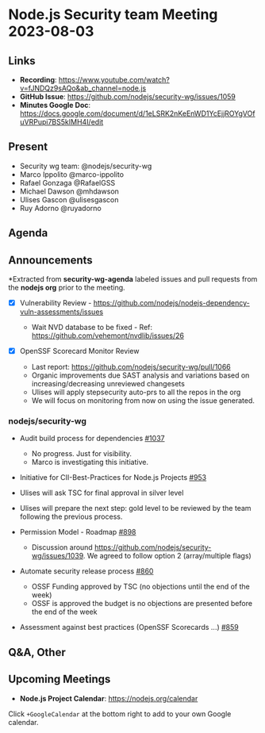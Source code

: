 # Node.js  Security team Meeting 2023-08-03

## Links

* **Recording**:  https://www.youtube.com/watch?v=fJNDQz9sAQo&ab_channel=node.js
* **GitHub Issue**: https://github.com/nodejs/security-wg/issues/1059
* **Minutes Google Doc**: https://docs.google.com/document/d/1eLSRK2nKeEnWD1YcEjjROYgVOfuVRPupi7BS5kIMH4I/edit

## Present

* Security wg team: @nodejs/security-wg
* Marco Ippolito @marco-ippolito
* Rafael Gonzaga @RafaelGSS
* Michael Dawson @mhdawson
* Ulises Gascon @ulisesgascon
* Ruy Adorno @ruyadorno

## Agenda

## Announcements

*Extracted from **security-wg-agenda** labeled issues and pull requests from the **nodejs org** prior to the meeting.

- [x] Vulnerability Review - https://github.com/nodejs/nodejs-dependency-vuln-assessments/issues
  * Wait NVD database to be fixed - Ref: https://github.com/vehemont/nvdlib/issues/26

- [X] OpenSSF Scorecard Monitor Review
  - Last report: https://github.com/nodejs/security-wg/pull/1066
  - Organic improvements due SAST analysis and variations based on increasing/decreasing unreviewed changesets
  - Ulises will apply stepsecurity auto-prs to all the repos in the org
  - We will focus on monitoring from now on using the issue generated.

### nodejs/security-wg

* Audit build process for dependencies [#1037](https://github.com/nodejs/security-wg/issues/1037)
  * No progress. Just for visibility.
  * Marco is investigating this initiative.

* Initiative for CII-Best-Practices for Node.js Projects [#953](https://github.com/nodejs/security-wg/issues/953)
 * Ulises will ask TSC for final approval in silver level
 * Ulises will prepare the next step: gold level to be reviewed by the team following the previous process.

* Permission Model - Roadmap [#898](https://github.com/nodejs/security-wg/issues/898)
  * Discussion around https://github.com/nodejs/security-wg/issues/1039. We agreed to follow option 2 (array/multiple flags)

* Automate security release process [#860](https://github.com/nodejs/security-wg/issues/860)
  * OSSF Funding approved by TSC (no objections until the end of the week)
  * OSSF is approved the budget is no objections are presented before the end of the week 

* Assessment against best practices (OpenSSF Scorecards ...) [#859](https://github.com/nodejs/security-wg/issues/859)

## Q&A, Other

## Upcoming Meetings

* **Node.js Project Calendar**: <https://nodejs.org/calendar>

Click `+GoogleCalendar` at the bottom right to add to your own Google calendar.
